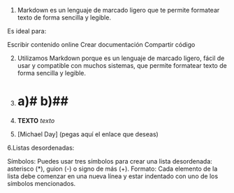 1. Markdown es un lenguaje de marcado ligero que te permite formatear texto de forma sencilla y legible.

Es ideal para:

Escribir contenido online
Crear documentación
Compartir código


2. Utilizamos Markdown porque es un lenguaje de marcado ligero, fácil de usar y compatible con muchos sistemas, que permite formatear texto de forma sencilla y legible.

3. # a)# b)##

4. **TEXTO** *texto*

5. [Michael Day] (pegas aquí el enlace que deseas)

6.Listas desordenadas:

Símbolos: Puedes usar tres símbolos para crear una lista desordenada: asterisco (*), guion (-) o signo de más (+).
Formato: Cada elemento de la lista debe comenzar en una nueva línea y estar indentado con uno de los símbolos mencionados.
